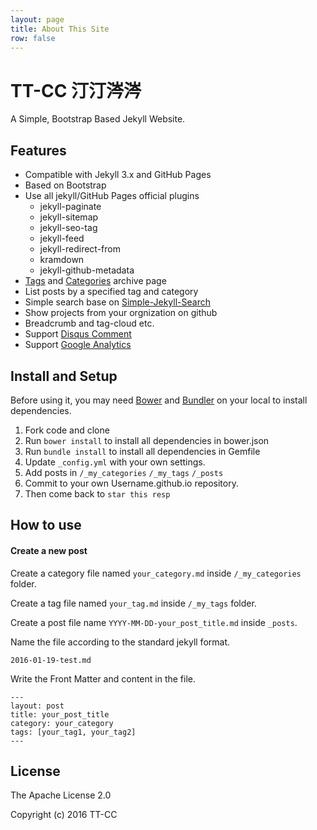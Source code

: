 ```yaml
---
layout: page
title: About This Site
row: false
---
```

# TT-CC 汀汀涔涔

A Simple, Bootstrap Based Jekyll Website.

## Features

* Compatible with Jekyll 3.x and GitHub Pages
* Based on Bootstrap
* Use all jekyll/GitHub Pages official plugins
  * jekyll-paginate
  * jekyll-sitemap
  * jekyll-seo-tag
  * jekyll-feed
  * jekyll-redirect-from
  * kramdown
  * jekyll-github-metadata
* [Tags]({{site.url}}/tags) and [Categories]({{site.url}}/categories) archive page
* List posts by a specified tag and category
* Simple search base on [Simple-Jekyll-Search](https://github.com/christian-fei/Simple-Jekyll-Search)
* Show projects from your orgnization on github
* Breadcrumb and tag-cloud etc.
* Support [Disqus Comment](https://disqus.com/home/explore/)
* Support [Google Analytics](https://analytics.google.com/analytics/web/)

## Install and Setup

Before using it, you may need [Bower](http://bower.io/) and [Bundler](http://bundler.io/) on your local to install dependencies.

1. Fork code and clone
2. Run `bower install` to install all dependencies in bower.json
3. Run `bundle install` to install all dependencies in Gemfile
4. Update `_config.yml` with your own settings.
5. Add posts in `/_my_categories` `/_my_tags` `/_posts`
6. Commit to your own Username.github.io repository.
7. Then come back to `star this resp`

## How to use

#### Create a new post

Create a category file named `your_category.md` inside `/_my_categories` folder.

Create a tag file named `your_tag.md` inside `/_my_tags` folder.

Create a post file name `YYYY-MM-DD-your_post_title.md` inside `_posts`.

Name the file according to the standard jekyll format.

```
2016-01-19-test.md
```

Write the Front Matter and content in the file.

```
---
layout: post
title: your_post_title
category: your_category
tags: [your_tag1, your_tag2]
---
```

## License

The Apache License 2.0

Copyright (c) 2016 TT-CC